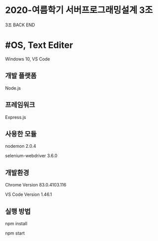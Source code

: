 # 2020-여름학기 서버프로그래밍설계 3조
3조 BACK END

# #OS, Text Editer
Windows 10, VS Code

## 개발 플랫폼
Node.js

## 프레임워크
Express.js

## 사용한 모듈

nodemon 2.0.4

selenium-webdriver 3.6.0

## 개발환경

Chrome Version 83.0.4103.116

VS Code Version 1.46.1

## 실행 방법

npm install

npm start
